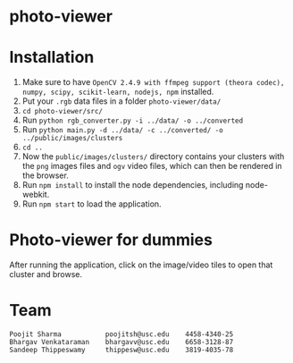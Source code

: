 photo-viewer
============

Installation
===============
1. Make sure to have ```OpenCV 2.4.9 with ffmpeg support (theora codec), numpy, scipy, scikit-learn, nodejs, npm``` installed.
2. Put your ```.rgb``` data files in a folder ```photo-viewer/data/```
3. ```cd photo-viewer/src/```
4. Run ```python rgb_converter.py -i ../data/ -o ../converted```
5. Run ```python main.py -d ../data/ -c ../converted/ -o ../public/images/clusters```
6. ```cd ..```
7. Now the ```public/images/clusters/``` directory contains your clusters with the ```png``` images files and ```ogv``` video files, which can then be rendered in the browser.
8. Run ```npm install``` to install the node dependencies, including node-webkit.
9. Run ```npm start``` to load the application.

Photo-viewer for dummies
========================
After running the application, click on the image/video tiles to open that cluster and browse.

Team
=====
```
Poojit Sharma           poojitsh@usc.edu    4458-4340-25
Bhargav Venkataraman    bhargavv@usc.edu    6658-3128-87
Sandeep Thippeswamy 	thippesw@usc.edu    3819-4035-78
```
